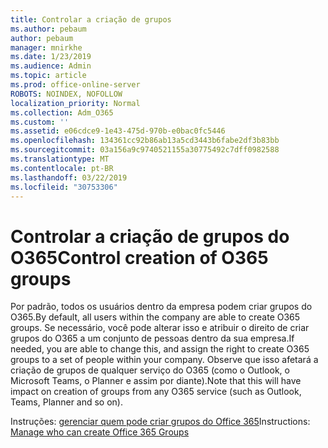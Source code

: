 ```yaml
---
title: Controlar a criação de grupos
ms.author: pebaum
author: pebaum
manager: mnirkhe
ms.date: 1/23/2019
ms.audience: Admin
ms.topic: article
ms.prod: office-online-server
ROBOTS: NOINDEX, NOFOLLOW
localization_priority: Normal
ms.collection: Adm_O365
ms.custom: ''
ms.assetid: e06cdce9-1e43-475d-970b-e0bac0fc5446
ms.openlocfilehash: 134361cc92b86ab13a5cd3443b6fabe2df3b83bb
ms.sourcegitcommit: 03a156a9c9740521155a30775492c7dff0982588
ms.translationtype: MT
ms.contentlocale: pt-BR
ms.lasthandoff: 03/22/2019
ms.locfileid: "30753306"
---
```

# <a name="control-creation-of-o365-groups"></a><span data-ttu-id="a8fdd-102">Controlar a criação de grupos do O365</span><span class="sxs-lookup"><span data-stu-id="a8fdd-102">Control creation of O365 groups</span></span>

<span data-ttu-id="a8fdd-103">Por padrão, todos os usuários dentro da empresa podem criar grupos do O365.</span><span class="sxs-lookup"><span data-stu-id="a8fdd-103">By default, all users within the company are able to create O365 groups.</span></span> <span data-ttu-id="a8fdd-104">Se necessário, você pode alterar isso e atribuir o direito de criar grupos do O365 a um conjunto de pessoas dentro da sua empresa.</span><span class="sxs-lookup"><span data-stu-id="a8fdd-104">If needed, you are able to change this, and assign the right to create O365 groups to a set of people within your company.</span></span> <span data-ttu-id="a8fdd-105">Observe que isso afetará a criação de grupos de qualquer serviço do O365 (como o Outlook, o Microsoft Teams, o Planner e assim por diante).</span><span class="sxs-lookup"><span data-stu-id="a8fdd-105">Note that this will have impact on creation of groups from any O365 service (such as Outlook, Teams, Planner and so on).</span></span>
  
<span data-ttu-id="a8fdd-106">Instruções: [gerenciar quem pode criar grupos do Office 365](https://docs.microsoft.com/office365/admin/create-groups/manage-creation-of-groups)</span><span class="sxs-lookup"><span data-stu-id="a8fdd-106">Instructions: [Manage who can create Office 365 Groups](https://docs.microsoft.com/office365/admin/create-groups/manage-creation-of-groups)</span></span>
